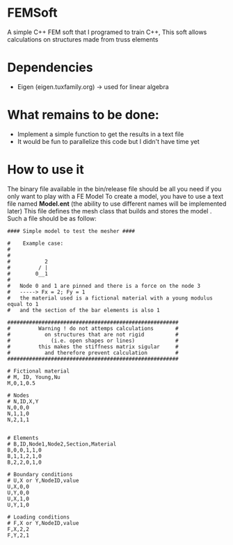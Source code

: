 # FEMSoft
A simple C++ FEM soft that I programed to train C++, This soft allows calculations on structures made from truss elements

# Dependencies
- Eigen (eigen.tuxfamily.org) -> used for linear algebra

# What remains to be done:
- Implement a simple function to get the results in a text file
- It would be fun to parallelize this code but I didn't have time yet

# How to use it
The binary file available in the bin/release file should be all you need if you only want to play with a FE Model
To create a model, you have to use a text file named **Model.ent** (the ability to use different names will be implemented later) This file defines the mesh class that builds and stores the model . Such a file should be as follow:
```
#### Simple model to test the mesher ####

#    Example case:
#
#
#           2 
#         / |
#        0__1
#        
#   Node 0 and 1 are pinned and there is a force on the node 3
#   -----> Fx = 2; Fy = 1
#   the material used is a fictional material with a young modulus equal to 1
#   and the section of the bar elements is also 1

#######################################################
#         Warning ! do not attemps calculations       #
#           on structures that are not rigid          #
#             (i.e. open shapes or lines)             #
#         this makes the stiffness matrix sigular     #
#           and therefore prevent calculation         #
#######################################################

# Fictional material
# M, ID, Young,Nu
M,0,1,0.5

# Nodes
# N,ID,X,Y
N,0,0,0
N,1,1,0
N,2,1,1


# Elements
# B,ID,Node1,Node2,Section,Material
B,0,0,1,1,0
B,1,1,2,1,0
B,2,2,0,1,0

# Boundary conditions
# U,X or Y,NodeID,value
U,X,0,0
U,Y,0,0
U,X,1,0
U,Y,1,0

# Loading conditions
# F,X or Y,NodeID,value
F,X,2,2
F,Y,2,1

```
